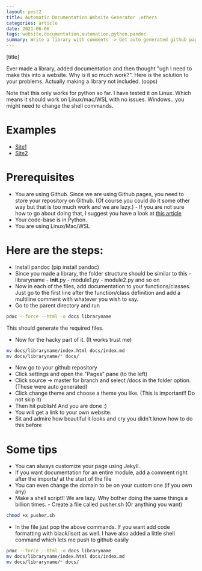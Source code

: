 ```yaml
---
layout: post2
title: Automatic Documentation Website Generator ;others
categories: article
date: 2021-06-06
tags: website,documentation,automation,python,pandoc
summary: Write a library with comments -> Get auto generated github pages website for documentation
---
```

[title]

Ever made a library, added documentation and then thought "ugh I need to make this into a website. Why is it so much work?". Here is the solution to your problems. Actually making a library not included. (oops)

Note that this only works for python so far. I have tested it on Linux. Which means it should work on Linux/mac/WSL with no issues. Windows.. you might need to change the shell commands.

# Examples
- [Site1](https://subhadityamukherjee.github.io/airJugaad/)
- [Site2](https://subhadityamukherjee.github.io/selket/)

# Prerequisites
- You are using Github. Since we are using Github pages, you need to store your repository on Github. (Of course you could do it some other way but that is too much work and we are lazy.)
        - If you are not sure how to go about doing that, I suggest you have a look at [this article](https://product.hubspot.com/blog/git-and-github-tutorial-for-beginners)
- Your code-base is in Python.
- You are using Linux/Mac/WSL

# Here are the steps:
- Install pandoc (pip install pandoc)
- Since you made a library, the folder structure should be similar to this
        - libraryname
                - __init__.py
                - module1.py
                - module2.py and so on
- Now in each of the files, add documentation to your functions/classes. Just go to the first line after the function/class definition and add a multiline comment with whatever you wish to say.
- Go to the parent directory and run
```sh
pdoc --force --html -o docs libraryname
```
This should generate the required files.
- Now for the hacky part of it. (It works trust me)
```sh
mv docs/libraryname/index.html docs/index.md
mv docs/libraryname/* docs/
```
- Now go to your github repository
- Click settings and open the "Pages" pane (to the left)
- Click source -> master for branch and select /docs in the folder option. (These were auto generated)
- Click change theme and choose a theme you like. (This is important!! Do not skip it)
- Then hit publish! And you are done :)
- You will get a link to your own website. 
- Sit and admire how beautiful it looks and cry you didn't know how to do this before

# Some tips
- You can always customize your page using Jekyll. 
- If you want documentation for an entire module, add a comment right after the imports/ at the start of the file
- You can even change the domain to be on your custom one (if you own any)
- Make a shell script!! We are lazy. Why bother doing the same things a billion times.
        - Create a file called pusher.sh (Or anything you want)
```sh
chmod +x pusher.sh
```

- In the file just pop the above commands. If you want add code formatting with black/isort as well. I have also added a little shell command which lets me push to github easily

```sh
pdoc --force --html -o docs libraryname
mv docs/libraryname/index.html docs/index.md
mv docs/libraryname/* docs/
```
